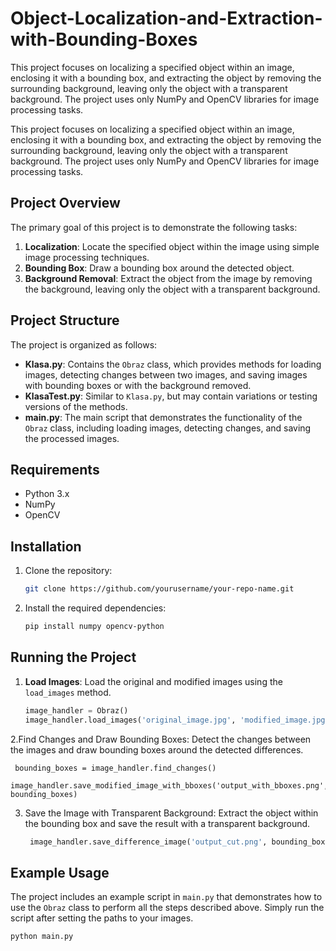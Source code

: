 # Object-Localization-and-Extraction-with-Bounding-Boxes
This project focuses on localizing a specified object within an image, enclosing it with a bounding box, and extracting the object by removing the surrounding background, leaving only the object with a transparent background. The project uses only NumPy and OpenCV libraries for image processing tasks.

This project focuses on localizing a specified object within an image, enclosing it with a bounding box, and extracting the object by removing the surrounding background, leaving only the object with a transparent background. The project uses only NumPy and OpenCV libraries for image processing tasks.

## Project Overview

The primary goal of this project is to demonstrate the following tasks:

1. **Localization**: Locate the specified object within the image using simple image processing techniques.
2. **Bounding Box**: Draw a bounding box around the detected object.
3. **Background Removal**: Extract the object from the image by removing the background, leaving only the object with a transparent background.

## Project Structure

The project is organized as follows:

- **Klasa.py**: Contains the `Obraz` class, which provides methods for loading images, detecting changes between two images, and saving images with bounding boxes or with the background removed.
- **KlasaTest.py**: Similar to `Klasa.py`, but may contain variations or testing versions of the methods.
- **main.py**: The main script that demonstrates the functionality of the `Obraz` class, including loading images, detecting changes, and saving the processed images.

## Requirements

- Python 3.x
- NumPy
- OpenCV

## Installation

1. Clone the repository:

   ```bash
   git clone https://github.com/yourusername/your-repo-name.git

2. Install the required dependencies:
    ```bash
    pip install numpy opencv-python
## Running the Project

1. **Load Images**:
   Load the original and modified images using the `load_images` method.

   ```python
   image_handler = Obraz()
   image_handler.load_images('original_image.jpg', 'modified_image.jpg')
   
2.Find Changes and Draw Bounding Boxes: Detect the changes between the images and draw bounding boxes around the detected differences.

     bounding_boxes = image_handler.find_changes()
     image_handler.save_modified_image_with_bboxes('output_with_bboxes.png', bounding_boxes)

3. Save the Image with Transparent Background: Extract the object within the bounding box and save the result with a transparent background.
    ```python
     image_handler.save_difference_image('output_cut.png', bounding_boxes)
  ## Example Usage

The project includes an example script in `main.py` that demonstrates how to use the `Obraz` class to perform all the steps described above. Simply run the script after setting the paths to your images.

```bash
python main.py

